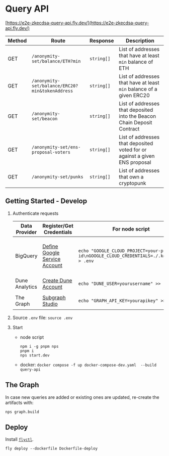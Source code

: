 # Query API
[https://e2e-zkecdsa-query-api.fly.dev/](https://e2e-zkecdsa-query-api.fly.dev/)

| Method | Route                                           | Response   | Description                                                                |
|--------|-------------------------------------------------|------------|----------------------------------------------------------------------------|
| GET    | `/anonymity-set/balance/ETH?min`                | `string[]` | List of addresses that have at least `min` balance of ETH                  |
| GET    | `/anonymity-set/balance/ERC20?min&tokenAddress` | `string[]` | List of addresses that have at least `min` balance of a given ERC20        |
| GET    | `/anonymity-set/beacon`                         | `string[]` | List of addresses that deposited into the Beacon Chain Deposit Contract    |
| GET    | `/anonymity-set/ens-proposal-voters`            | `string[]` | List of addresses that deposited voted for or against a given ENS proposal |
| GET    | `/anonymity-set/punks`                          | `string[]` | List of addresses that own a cryptopunk                                    |

## Getting Started - Develop

1. Authenticate requests
  
    | Data Provider  | Register/Get Credentials                                                                                 | For node script                                                                            | For docker compose                                   |
    |----------------|---------------------------------------------------------------------------------------------------------|--------------------------------------------------------------------------------------------|-------------------------------------------------------|
    | BigQuery       | [Define Google Service Account](https://codelabs.developers.google.com/codelabs/cloud-bigquery-nodejs#3) | `echo "GOOGLE_CLOUD_PROJECT=your-project-id\nGOOGLE_CLOUD_CREDENTIALS=./.key.json" > .env` | export google credentials in an **`.key.json`** file |
    | Dune Analytics | [Create Dune Account](https://dune.com/)                                                                 | `echo "DUNE_USER=yourusername" >> .env`                                                    | `echo yourdunepwd > .dune_pwd`                       |
    | The Graph      | [Subgraph Studio](https://thegraph.com/studio/apikeys/)                                                  | `echo "GRAPH_API_KEY=yourapikey" >> .env`                                                  | `echo yourapikey > .graphapikey`                     |

2. Source `.env` file: `source .env`
3. Start
    - node script
      ```commandline
      npm i -g pnpm nps
      pnpm i
      nps start.dev
      ``` 
    - docker: `docker compose -f up docker-compose-dev.yaml  --build query-api`


## The Graph

In case new queries are added or existing ones are updated, re-create the artifacts with:

```commandline
nps graph.build
```

## Deploy
Install [`flyctl`](https://fly.io/docs/flyctl/installing/).  
```commandline
fly deploy --dockerfile Dockerfile-deploy
```